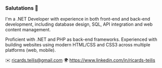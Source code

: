 ### Salutations 👋

I'm a .NET Developer with experience in both front-end and back-end development, including database design, SQL, API integration and web content management.

Proficient with .NET and PHP as back-end frameworks. Experienced with building websites using modern HTML/CSS and CSS3 across multiple platforms (web, mobile).

✉️ ricards.teilis@gmail.com
🌍 https://www.linkedin.com/in/ricards-teilis
